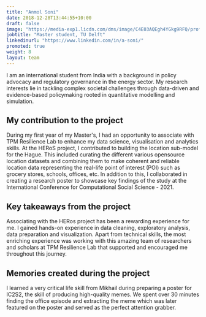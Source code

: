 ```yaml
---
title: "Anmol Soni"
date: 2018-12-28T13:44:55+10:00
draft: false
image: "https://media-exp1.licdn.com/dms/image/C4E03AQEgh4YGkg9RFQ/profile-displayphoto-shrink_400_400/0/1647509319805?e=1657756800&v=beta&t=QXDsGr3yHUbnpXqBKzRhVbjvmg2NSiBlXRg4Z5z3h-s"
jobtitle: "Master student, TU Delft"
linkedinurl: "https://www.linkedin.com/in/a-soni/"
promoted: true
weight: 8
layout: team
---
```



I am an international student from India with a background in policy advocacy and regulatory governance in the energy
sector. My research interests lie in tackling complex societal challenges through data-driven and evidence-based
policymaking rooted in quantitative modelling and simulation.

## My contribution to the project

During my first year of my Master's, I had an opportunity to associate with TPM Resilience Lab to enhance my data
science, visualisation and analytics skills. At the HERoS project, I contributed to building the location sub-model for
the Hague. This included curating the different various opensource location datasets and combining them to make coherent
and reliable location data representing the real-life point of interest (POI) such as grocery stores, schools, offices,
etc. In addition to this, I collaborated in creating a research poster to showcase key findings of the study at the
International Conference for Computational Social Science - 2021.

## Key takeaways from the project

Associating with the HERos project has been a rewarding experience for me. I gained hands-on experience in data
cleaning, exploratory analysis, data preparation and visualization. Apart from technical skills, the most enriching
experience was working with this amazing team of researchers and scholars at TPM Resilience Lab that supported and
encouraged me throughout this journey.

## Memories created during the project

I learned a very critical life skill from Mikhail during preparing a poster for IC2S2, the skill of producing
high-quality memes. We spent over 30 minutes finding the office episode and extracting the meme which was later featured
on the poster and served as the perfect attention grabber.
